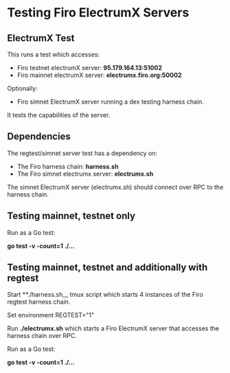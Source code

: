 # Testing Firo ElectrumX Servers

## ElectrumX Test

This runs a test which accesses:

- Firo testnet electrumX server: __95.179.164.13:51002__
- Firo mainnet electrumX server: __electrumx.firo.org:50002__

Optionally:

- Firo simnet ElectrumX server running a dex testing harness chain.

It tests the capabilities of the server.

## Dependencies

The regtest/simnet server test has a dependency on:

- The Firo harness chain: __harness.sh__
- The Firo simnet electrumx server: __electrumx.sh__

The simnet ElectrumX server (electrumx.sh) should connect over RPC to the
harness chain.

## Testing mainnet, testnet only

Run as a Go test:

__go test -v -count=1 ./...__

## Testing mainnet, testnet and additionally with regtest

Start **./harness.sh__ tmux script which starts 4 instances of the Firo regtest
harness chain.

Set environment REGTEST="1"

Run __./electrumx.sh__ which starts a Firo ElectrumX server that accesses the
harness chain over RPC.

Run as a Go test:

__go test -v -count=1 ./...__
